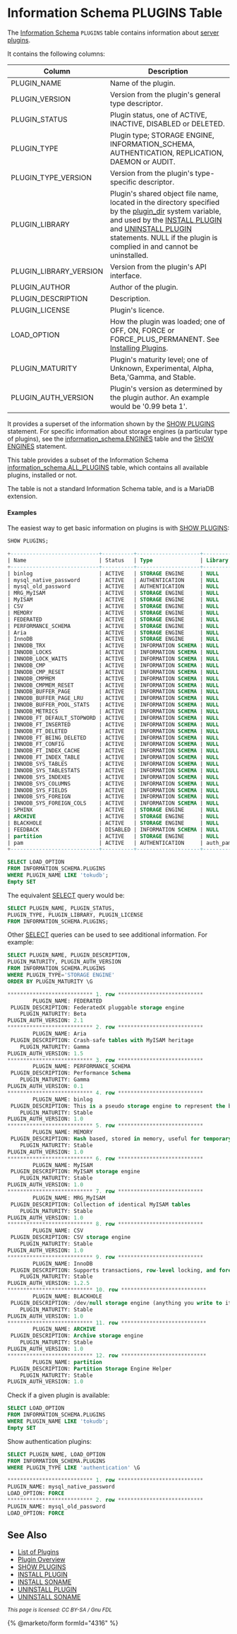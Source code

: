 # Information Schema PLUGINS Table

The [Information Schema](../) `PLUGINS` table contains information about [server plugins](../../../../../plugins/).

It contains the following columns:

| Column                   | Description                                                                                                                                                                                                                                                                                                                                                                                                                                                            |
| ------------------------ | ---------------------------------------------------------------------------------------------------------------------------------------------------------------------------------------------------------------------------------------------------------------------------------------------------------------------------------------------------------------------------------------------------------------------------------------------------------------------- |
| PLUGIN\_NAME             | Name of the plugin.                                                                                                                                                                                                                                                                                                                                                                                                                                                    |
| PLUGIN\_VERSION          | Version from the plugin's general type descriptor.                                                                                                                                                                                                                                                                                                                                                                                                                     |
| PLUGIN\_STATUS           | Plugin status, one of ACTIVE, INACTIVE, DISABLED or DELETED.                                                                                                                                                                                                                                                                                                                                                                                                           |
| PLUGIN\_TYPE             | Plugin type; STORAGE ENGINE, INFORMATION\_SCHEMA, AUTHENTICATION, REPLICATION, DAEMON or AUDIT.                                                                                                                                                                                                                                                                                                                                                                        |
| PLUGIN\_TYPE\_VERSION    | Version from the plugin's type-specific descriptor.                                                                                                                                                                                                                                                                                                                                                                                                                    |
| PLUGIN\_LIBRARY          | Plugin's shared object file name, located in the directory specified by the [plugin\_dir](../../../../../../ha-and-performance/optimization-and-tuning/system-variables/server-system-variables.md#plugin_dir) system variable, and used by the [INSTALL PLUGIN](../../../plugin-sql-statements/install-plugin.md) and [UNINSTALL PLUGIN](../../../plugin-sql-statements/uninstall-plugin.md) statements. NULL if the plugin is complied in and cannot be uninstalled. |
| PLUGIN\_LIBRARY\_VERSION | Version from the plugin's API interface.                                                                                                                                                                                                                                                                                                                                                                                                                               |
| PLUGIN\_AUTHOR           | Author of the plugin.                                                                                                                                                                                                                                                                                                                                                                                                                                                  |
| PLUGIN\_DESCRIPTION      | Description.                                                                                                                                                                                                                                                                                                                                                                                                                                                           |
| PLUGIN\_LICENSE          | Plugin's licence.                                                                                                                                                                                                                                                                                                                                                                                                                                                      |
| LOAD\_OPTION             | How the plugin was loaded; one of OFF, ON, FORCE or FORCE\_PLUS\_PERMANENT. See [Installing Plugins](../../../../../plugins/plugin-overview.md#installing-plugins).                                                                                                                                                                                                                                                                                                    |
| PLUGIN\_MATURITY         | Plugin's maturity level; one of Unknown, Experimental, Alpha, Beta,'Gamma, and Stable.                                                                                                                                                                                                                                                                                                                                                                                 |
| PLUGIN\_AUTH\_VERSION    | Plugin's version as determined by the plugin author. An example would be '0.99 beta 1'.                                                                                                                                                                                                                                                                                                                                                                                |

It provides a superset of the information shown by the [SHOW PLUGINS](../../../show/show-plugins.md) statement. For specific information about storage engines (a particular type of plugins), see the [information\_schema.ENGINES](information-schema-engines-table.md) table and the [SHOW ENGINES](../../../show/show-engines.md) statement.

This table provides a subset of the Information Schema [information\_schema.ALL\_PLUGINS](all-plugins-table-information-schema.md) table, which contains all available plugins, installed or not.

The table is not a standard Information Schema table, and is a MariaDB extension.

#### Examples

The easiest way to get basic information on plugins is with [SHOW PLUGINS](../../../show/show-plugins.md):

```sql
SHOW PLUGINS;

+----------------------------+----------+--------------------+-------------+---------+
| Name                       | Status   | Type               | Library     | License |
+----------------------------+----------+--------------------+-------------+---------+
| binlog                     | ACTIVE   | STORAGE ENGINE     | NULL        | GPL     |
| mysql_native_password      | ACTIVE   | AUTHENTICATION     | NULL        | GPL     |
| mysql_old_password         | ACTIVE   | AUTHENTICATION     | NULL        | GPL     |
| MRG_MyISAM                 | ACTIVE   | STORAGE ENGINE     | NULL        | GPL     |
| MyISAM                     | ACTIVE   | STORAGE ENGINE     | NULL        | GPL     |
| CSV                        | ACTIVE   | STORAGE ENGINE     | NULL        | GPL     |
| MEMORY                     | ACTIVE   | STORAGE ENGINE     | NULL        | GPL     |
| FEDERATED                  | ACTIVE   | STORAGE ENGINE     | NULL        | GPL     |
| PERFORMANCE_SCHEMA         | ACTIVE   | STORAGE ENGINE     | NULL        | GPL     |
| Aria                       | ACTIVE   | STORAGE ENGINE     | NULL        | GPL     |
| InnoDB                     | ACTIVE   | STORAGE ENGINE     | NULL        | GPL     |
| INNODB_TRX                 | ACTIVE   | INFORMATION SCHEMA | NULL        | GPL     |
| INNODB_LOCKS               | ACTIVE   | INFORMATION SCHEMA | NULL        | GPL     |
| INNODB_LOCK_WAITS          | ACTIVE   | INFORMATION SCHEMA | NULL        | GPL     |
| INNODB_CMP                 | ACTIVE   | INFORMATION SCHEMA | NULL        | GPL     |
| INNODB_CMP_RESET           | ACTIVE   | INFORMATION SCHEMA | NULL        | GPL     |
| INNODB_CMPMEM              | ACTIVE   | INFORMATION SCHEMA | NULL        | GPL     |
| INNODB_CMPMEM_RESET        | ACTIVE   | INFORMATION SCHEMA | NULL        | GPL     |
| INNODB_BUFFER_PAGE         | ACTIVE   | INFORMATION SCHEMA | NULL        | GPL     |
| INNODB_BUFFER_PAGE_LRU     | ACTIVE   | INFORMATION SCHEMA | NULL        | GPL     |
| INNODB_BUFFER_POOL_STATS   | ACTIVE   | INFORMATION SCHEMA | NULL        | GPL     |
| INNODB_METRICS             | ACTIVE   | INFORMATION SCHEMA | NULL        | GPL     |
| INNODB_FT_DEFAULT_STOPWORD | ACTIVE   | INFORMATION SCHEMA | NULL        | GPL     |
| INNODB_FT_INSERTED         | ACTIVE   | INFORMATION SCHEMA | NULL        | GPL     |
| INNODB_FT_DELETED          | ACTIVE   | INFORMATION SCHEMA | NULL        | GPL     |
| INNODB_FT_BEING_DELETED    | ACTIVE   | INFORMATION SCHEMA | NULL        | GPL     |
| INNODB_FT_CONFIG           | ACTIVE   | INFORMATION SCHEMA | NULL        | GPL     |
| INNODB_FT_INDEX_CACHE      | ACTIVE   | INFORMATION SCHEMA | NULL        | GPL     |
| INNODB_FT_INDEX_TABLE      | ACTIVE   | INFORMATION SCHEMA | NULL        | GPL     |
| INNODB_SYS_TABLES          | ACTIVE   | INFORMATION SCHEMA | NULL        | GPL     |
| INNODB_SYS_TABLESTATS      | ACTIVE   | INFORMATION SCHEMA | NULL        | GPL     |
| INNODB_SYS_INDEXES         | ACTIVE   | INFORMATION SCHEMA | NULL        | GPL     |
| INNODB_SYS_COLUMNS         | ACTIVE   | INFORMATION SCHEMA | NULL        | GPL     |
| INNODB_SYS_FIELDS          | ACTIVE   | INFORMATION SCHEMA | NULL        | GPL     |
| INNODB_SYS_FOREIGN         | ACTIVE   | INFORMATION SCHEMA | NULL        | GPL     |
| INNODB_SYS_FOREIGN_COLS    | ACTIVE   | INFORMATION SCHEMA | NULL        | GPL     |
| SPHINX                     | ACTIVE   | STORAGE ENGINE     | NULL        | GPL     |
| ARCHIVE                    | ACTIVE   | STORAGE ENGINE     | NULL        | GPL     |
| BLACKHOLE                  | ACTIVE   | STORAGE ENGINE     | NULL        | GPL     |
| FEEDBACK                   | DISABLED | INFORMATION SCHEMA | NULL        | GPL     |
| partition                  | ACTIVE   | STORAGE ENGINE     | NULL        | GPL     |
| pam                        | ACTIVE   | AUTHENTICATION     | auth_pam.so | GPL     |
+----------------------------+----------+--------------------+-------------+---------+
```

```sql
SELECT LOAD_OPTION 
FROM INFORMATION_SCHEMA.PLUGINS 
WHERE PLUGIN_NAME LIKE 'tokudb';
Empty SET
```

The equivalent [SELECT](../../../../data-manipulation/selecting-data/select.md) query would be:

```sql
SELECT PLUGIN_NAME, PLUGIN_STATUS, 
PLUGIN_TYPE, PLUGIN_LIBRARY, PLUGIN_LICENSE
FROM INFORMATION_SCHEMA.PLUGINS;
```

Other [SELECT](../../../../data-manipulation/selecting-data/select.md) queries can be used to see additional information. For example:

```sql
SELECT PLUGIN_NAME, PLUGIN_DESCRIPTION, 
PLUGIN_MATURITY, PLUGIN_AUTH_VERSION
FROM INFORMATION_SCHEMA.PLUGINS
WHERE PLUGIN_TYPE='STORAGE ENGINE'
ORDER BY PLUGIN_MATURITY \G

*************************** 1. row ***************************
        PLUGIN_NAME: FEDERATED
 PLUGIN_DESCRIPTION: FederatedX pluggable storage engine
    PLUGIN_MATURITY: Beta
PLUGIN_AUTH_VERSION: 2.1
*************************** 2. row ***************************
        PLUGIN_NAME: Aria
 PLUGIN_DESCRIPTION: Crash-safe tables with MyISAM heritage
    PLUGIN_MATURITY: Gamma
PLUGIN_AUTH_VERSION: 1.5
*************************** 3. row ***************************
        PLUGIN_NAME: PERFORMANCE_SCHEMA
 PLUGIN_DESCRIPTION: Performance Schema
    PLUGIN_MATURITY: Gamma
PLUGIN_AUTH_VERSION: 0.1
*************************** 4. row ***************************
        PLUGIN_NAME: binlog
 PLUGIN_DESCRIPTION: This is a pseudo storage engine to represent the binlog in a transaction
    PLUGIN_MATURITY: Stable
PLUGIN_AUTH_VERSION: 1.0
*************************** 5. row ***************************
        PLUGIN_NAME: MEMORY
 PLUGIN_DESCRIPTION: Hash based, stored in memory, useful for temporary tables
    PLUGIN_MATURITY: Stable
PLUGIN_AUTH_VERSION: 1.0
*************************** 6. row ***************************
        PLUGIN_NAME: MyISAM
 PLUGIN_DESCRIPTION: MyISAM storage engine
    PLUGIN_MATURITY: Stable
PLUGIN_AUTH_VERSION: 1.0
*************************** 7. row ***************************
        PLUGIN_NAME: MRG_MyISAM
 PLUGIN_DESCRIPTION: Collection of identical MyISAM tables
    PLUGIN_MATURITY: Stable
PLUGIN_AUTH_VERSION: 1.0
*************************** 8. row ***************************
        PLUGIN_NAME: CSV
 PLUGIN_DESCRIPTION: CSV storage engine
    PLUGIN_MATURITY: Stable
PLUGIN_AUTH_VERSION: 1.0
*************************** 9. row ***************************
        PLUGIN_NAME: InnoDB
 PLUGIN_DESCRIPTION: Supports transactions, row-level locking, and foreign keys
    PLUGIN_MATURITY: Stable
PLUGIN_AUTH_VERSION: 1.2.5
*************************** 10. row ***************************
        PLUGIN_NAME: BLACKHOLE
 PLUGIN_DESCRIPTION: /dev/null storage engine (anything you write to it disappears)
    PLUGIN_MATURITY: Stable
PLUGIN_AUTH_VERSION: 1.0
*************************** 11. row ***************************
        PLUGIN_NAME: ARCHIVE
 PLUGIN_DESCRIPTION: Archive storage engine
    PLUGIN_MATURITY: Stable
PLUGIN_AUTH_VERSION: 1.0
*************************** 12. row ***************************
        PLUGIN_NAME: partition
 PLUGIN_DESCRIPTION: Partition Storage Engine Helper
    PLUGIN_MATURITY: Stable
PLUGIN_AUTH_VERSION: 1.0
```

Check if a given plugin is available:

```sql
SELECT LOAD_OPTION 
FROM INFORMATION_SCHEMA.PLUGINS 
WHERE PLUGIN_NAME LIKE 'tokudb';
Empty SET
```

Show authentication plugins:

```sql
SELECT PLUGIN_NAME, LOAD_OPTION 
FROM INFORMATION_SCHEMA.PLUGINS 
WHERE PLUGIN_TYPE LIKE 'authentication' \G

*************************** 1. row ***************************
PLUGIN_NAME: mysql_native_password
LOAD_OPTION: FORCE
*************************** 2. row ***************************
PLUGIN_NAME: mysql_old_password
LOAD_OPTION: FORCE
```

## See Also

* [List of Plugins](../../../../../plugins/information-on-plugins/list-of-plugins.md)
* [Plugin Overview](../../../../../plugins/plugin-overview.md)
* [SHOW PLUGINS](../../../show/show-plugins.md)
* [INSTALL PLUGIN](../../../plugin-sql-statements/install-plugin.md)
* [INSTALL SONAME](../../../plugin-sql-statements/install-soname.md)
* [UNINSTALL PLUGIN](../../../plugin-sql-statements/uninstall-plugin.md)
* [UNINSTALL SONAME](../../../plugin-sql-statements/uninstall-soname.md)

<sub>_This page is licensed: CC BY-SA / Gnu FDL_</sub>

{% @marketo/form formId="4316" %}
